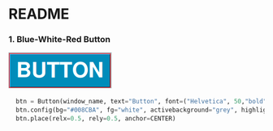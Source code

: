 # README

### 1. Blue-White-Red Button

![alt text](https://github.com/ishakoktn/Tkinter-Component-Styles/blob/master/outputs/blue-white-red.png "Blue-White-Red Button")
```python
  btn = Button(window_name, text="Button", font=("Helvetica", 50,"bold"), command=func_name()) 
  btn.config(bg="#008CBA", fg="white", activebackground="grey", highlightbackground="red")
  btn.place(relx=0.5, rely=0.5, anchor=CENTER)
```
